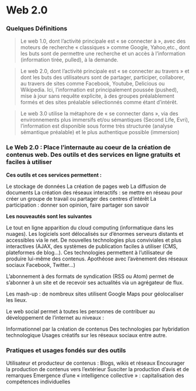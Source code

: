 # Web 2.0 

### Quelques Définitions

> Le web 1.0, dont l’activité principale est « se connecter à », avec des moteurs de recherche « classiques » comme Google, Yahoo,etc., dont les buts sont de permettre une recherche et un accès à l’information (information tirée, pulled), à la demande.


> Le web 2.0, dont l’activité principale est « se connecter au travers » et dont les buts des utilisateurs sont de partager, participer, collaborer, au travers de sites comme Facebook, Youtube, Delicious ou Wikipedia. Ici, l’information est principalement poussée (pushed), mise à jour sans requête explicite, à des groupes préalablement formés et des sites préalable sélectionnés comme étant d’intérêt.


> Le web 3.0 utilise la métaphore de « se connecter dans », via des environnements plus immersifs et/ou sémantiques (Second Life, Evri), l’information est disponible sous forme très structurée (analyse sémantique préalable) et le plus authentique possible (immersion)

### Le Web 2.0 : Place l’internaute au coeur de la création de contenus web. Des outils et des services en ligne gratuits et faciles à utiliser


**Ces outils et ces services permettent :**

Le stockage de données
La création de pages web
La diffusion de documents
La création des réseaux interactifs : se mettre en réseau pour créer un groupe de travail ou partager des centres d’intérêt
La participation : donner son opinion, faire partager son savoir

**Les nouveautés sont les suivantes**

Le tout en ligne apparition du cloud computing (informatique dans les nuages). Les logiciels sont délocalisés sur d’énormes serveurs distants et accessibles via le net.
De nouvelles technologies plus conviviales et plus interactives (AJAX, des systèmes de publication faciles à utiliser (CMS, plateformes de blog…). Ces technologies permettent à l’utilisateur de produire lui-même des contenus. Apothéose avec l’avènement des réseaux sociaux Facebook, Twitter…)

L’abonnement à des formats de syndication (RSS ou Atom) permet de s’abonner à un site et de recevoir ses actualités via un agrégateur de flux.

Les mash-up : de nombreux sites utilisent Google Maps pour géolocaliser les lieux.
 
Le web social permet à toutes les personnes de contribuer au développement de l’internet au niveaux :

Informationnel par la création de contenus
Des technologies par hybridation technologique
Usages créatifs sur les réseaux sociaux entre autre.

### Pratiques et usages fondés sur des outils

Utilisateur et producteur de contenus : Blogs, wikis et réseaux
Encourager la production de contenus vers l’extérieur
Susciter la production d’avis et de remarques
Emergence d’une « intelligence collective » : capitalisation des compétences individuelles
